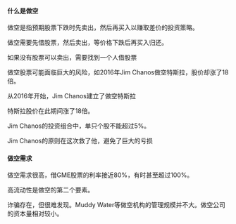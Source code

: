 

#### 什么是做空 ####

做空是指预期股票下跌时先卖出，然后再买入以赚取差价的投资策略。

做空需要先借股票，然后卖出，等价格下跌后再买入归还。

如果没有股票可以卖出，需要找到一个人借股票



做空股票可能面临巨大的风险，如2016年Jim Chanos做空特斯拉，股价却涨了18倍。

从2016年开始，Jim Chanos建立了做空特斯拉

特斯拉股价在此期间涨了18倍。

Jim Chanos的投资组合中，单只个股不能超过5%。

Jim Chanos的原则在这次救了他，避免了巨大的亏损



#### 做空需求 ####

做空需求很高，借GME股票的利率接近80%，有时甚至超过100%。

高流动性是做空的第二个要素。

诈骗存在，但很难发现。Muddy Water等做空机构的管理规模并不大。做空公司的资本量相对较小。